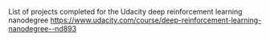 List of projects completed for the Udacity deep reinforcement learning nanodegree 
https://www.udacity.com/course/deep-reinforcement-learning-nanodegree--nd893

